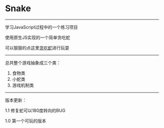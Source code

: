 # Snake

---

学习JavaScript过程中的一个练习项目

使用原生JS实现的一个简单贪吃蛇

可以狠狠的点这里[贪吃蛇](https://tflins.github.io/snake.html)进行玩耍

---

总共整个游戏抽象成三个类：
1. 食物类
2. 小蛇类
3. 游戏机制类

---

版本更新：

1.1 修复蛇可以180度转向的BUG

1.0 第一个可玩的版本
